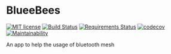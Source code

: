 # BlueeBees

[![MIT license](https://img.shields.io/badge/License-MIT-blue.svg)](https://lbesson.mit-license.org/)
[![Build Status](https://travis-ci.org/matheuswhite/bluebees.svg?branch=master)](https://travis-ci.org/matheuswhite/bluebees)
[![Requirements Status](https://requires.io/github/matheuswhite/bluebees/requirements.svg?branch=master)](https://requires.io/github/matheuswhite/bluebees/requirements/?branch=master)
[![codecov](https://codecov.io/gh/matheuswhite/bluebees/branch/master/graph/badge.svg)](https://codecov.io/gh/matheuswhite/bluebees)
[![Maintainability](https://api.codeclimate.com/v1/badges/47e7df71e0d21bc5b1c4/maintainability)](https://codeclimate.com/github/matheuswhite/bluebees/maintainability)

An app to help the usage of bluetooth mesh

